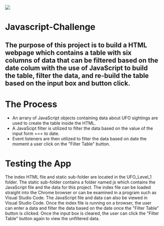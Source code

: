 ![](https://www.bing.com/th?id=OIP.ZtgODja1Ob5tu2vZz7KQ9wHaE8&w=288&h=183&c=7&o=5&pid=1.7)
# Javascript-Challenge

## The purpose of this project is to build a HTML webpage which contains a table with six columns of data that can be filtered based on the date colum with the use of JavaScript to build the table, filter the data, and re-build the table based on the input box and button click.

# The Process
  * An arrary of JavaScript objects containing data about UFO sightings are used to create the table inside the HTML.
  * A JavaScipt filter is utilized to filter the data based on the value of the input form === to date.  
  * Event listeners are then utilized to filter the data based on date the moment a user click on the "Filter Table" button.

# Testing the App
 The index HTML file and static sub-folder are located in the UFO_Level_1 folder.  The static sub-folder contains a folder named js which contains the JavaScript file and the data for this project.  The index file can be loaded straight into the Chrome browser or can be examined in a program such as Visual Studio Code.  The JavaScript file and data can also be viewed in Visual Studio Code.  Once the index file is running on a browser, the user can enter a data and filter the data based on the date once the "Filter Table" button is clicked. Once the input box is cleared, the user can click the "Filter Table" button again to view the unfiltered data.  
